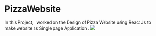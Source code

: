 # PizzaWebsite
In this Project, I worked on the Design of Pizza Website using React Js to make website as Single page Application . 
<img src="Home.png">
